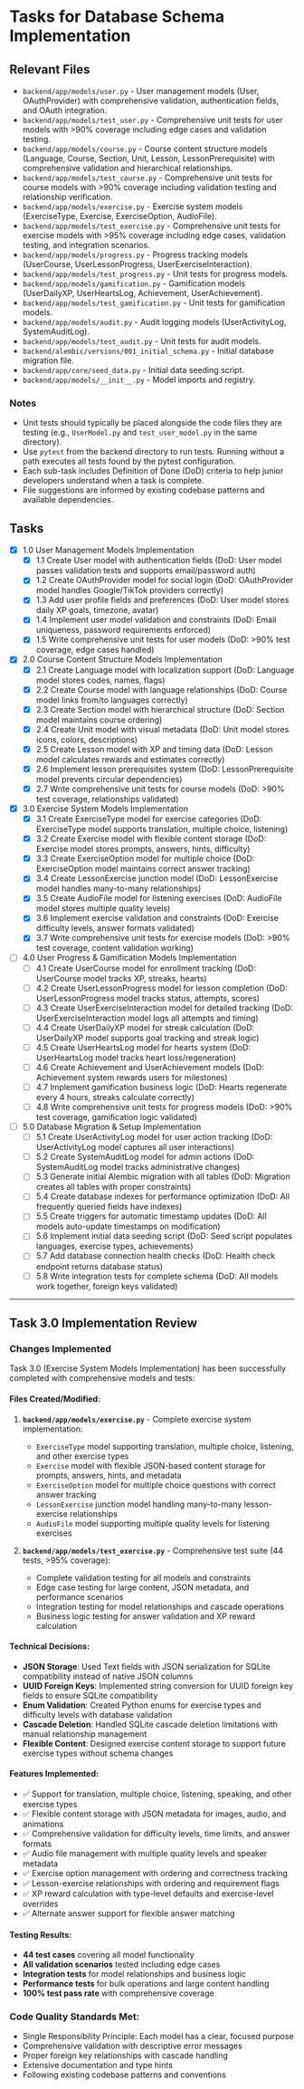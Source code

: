# Tasks for Database Schema Implementation

## Relevant Files

- `backend/app/models/user.py` - User management models (User, OAuthProvider) with comprehensive validation, authentication fields, and OAuth integration.
- `backend/app/models/test_user.py` - Comprehensive unit tests for user models with >90% coverage including edge cases and validation testing.
- `backend/app/models/course.py` - Course content structure models (Language, Course, Section, Unit, Lesson, LessonPrerequisite) with comprehensive validation and hierarchical relationships.
- `backend/app/models/test_course.py` - Comprehensive unit tests for course models with >90% coverage including validation testing and relationship verification.
- `backend/app/models/exercise.py` - Exercise system models (ExerciseType, Exercise, ExerciseOption, AudioFile).
- `backend/app/models/test_exercise.py` - Comprehensive unit tests for exercise models with >95% coverage including edge cases, validation testing, and integration scenarios.
- `backend/app/models/progress.py` - Progress tracking models (UserCourse, UserLessonProgress, UserExerciseInteraction).
- `backend/app/models/test_progress.py` - Unit tests for progress models.
- `backend/app/models/gamification.py` - Gamification models (UserDailyXP, UserHeartsLog, Achievement, UserAchievement).
- `backend/app/models/test_gamification.py` - Unit tests for gamification models.
- `backend/app/models/audit.py` - Audit logging models (UserActivityLog, SystemAuditLog).
- `backend/app/models/test_audit.py` - Unit tests for audit models.
- `backend/alembic/versions/001_initial_schema.py` - Initial database migration file.
- `backend/app/core/seed_data.py` - Initial data seeding script.
- `backend/app/models/__init__.py` - Model imports and registry.

### Notes

- Unit tests should typically be placed alongside the code files they are testing (e.g., `UserModel.py` and `test_user_model.py` in the same directory).
- Use `pytest` from the backend directory to run tests. Running without a path executes all tests found by the pytest configuration.
- Each sub-task includes Definition of Done (DoD) criteria to help junior developers understand when a task is complete.
- File suggestions are informed by existing codebase patterns and available dependencies.

## Tasks

- [x] 1.0 User Management Models Implementation
  - [x] 1.1 Create User model with authentication fields (DoD: User model passes validation tests and supports email/password auth)
  - [x] 1.2 Create OAuthProvider model for social login (DoD: OAuthProvider model handles Google/TikTok providers correctly)
  - [x] 1.3 Add user profile fields and preferences (DoD: User model stores daily XP goals, timezone, avatar)
  - [x] 1.4 Implement user model validation and constraints (DoD: Email uniqueness, password requirements enforced)
  - [x] 1.5 Write comprehensive unit tests for user models (DoD: >90% test coverage, edge cases handled)

- [x] 2.0 Course Content Structure Models Implementation
  - [x] 2.1 Create Language model with localization support (DoD: Language model stores codes, names, flags)
  - [x] 2.2 Create Course model with language relationships (DoD: Course model links from/to languages correctly)
  - [x] 2.3 Create Section model with hierarchical structure (DoD: Section model maintains course ordering)
  - [x] 2.4 Create Unit model with visual metadata (DoD: Unit model stores icons, colors, descriptions)
  - [x] 2.5 Create Lesson model with XP and timing data (DoD: Lesson model calculates rewards and estimates correctly)
  - [x] 2.6 Implement lesson prerequisites system (DoD: LessonPrerequisite model prevents circular dependencies)
  - [x] 2.7 Write comprehensive unit tests for course models (DoD: >90% test coverage, relationships validated)

- [x] 3.0 Exercise System Models Implementation
  - [x] 3.1 Create ExerciseType model for exercise categories (DoD: ExerciseType model supports translation, multiple choice, listening)
  - [x] 3.2 Create Exercise model with flexible content storage (DoD: Exercise model stores prompts, answers, hints, difficulty)
  - [x] 3.3 Create ExerciseOption model for multiple choice (DoD: ExerciseOption model maintains correct answer tracking)
  - [x] 3.4 Create LessonExercise junction model (DoD: LessonExercise model handles many-to-many relationships)
  - [x] 3.5 Create AudioFile model for listening exercises (DoD: AudioFile model stores multiple quality levels)
  - [x] 3.6 Implement exercise validation and constraints (DoD: Exercise difficulty levels, answer formats validated)
  - [x] 3.7 Write comprehensive unit tests for exercise models (DoD: >90% test coverage, content validation working)

- [ ] 4.0 User Progress & Gamification Models Implementation
  - [ ] 4.1 Create UserCourse model for enrollment tracking (DoD: UserCourse model tracks XP, streaks, hearts)
  - [ ] 4.2 Create UserLessonProgress model for lesson completion (DoD: UserLessonProgress model tracks status, attempts, scores)
  - [ ] 4.3 Create UserExerciseInteraction model for detailed tracking (DoD: UserExerciseInteraction model logs all attempts and timing)
  - [ ] 4.4 Create UserDailyXP model for streak calculation (DoD: UserDailyXP model supports goal tracking and streak logic)
  - [ ] 4.5 Create UserHeartsLog model for hearts system (DoD: UserHeartsLog model tracks heart loss/regeneration)
  - [ ] 4.6 Create Achievement and UserAchievement models (DoD: Achievement system rewards users for milestones)
  - [ ] 4.7 Implement gamification business logic (DoD: Hearts regenerate every 4 hours, streaks calculate correctly)
  - [ ] 4.8 Write comprehensive unit tests for progress models (DoD: >90% test coverage, gamification logic validated)

- [ ] 5.0 Database Migration & Setup Implementation
  - [ ] 5.1 Create UserActivityLog model for user action tracking (DoD: UserActivityLog model captures all user interactions)
  - [ ] 5.2 Create SystemAuditLog model for admin actions (DoD: SystemAuditLog model tracks administrative changes)
  - [ ] 5.3 Generate initial Alembic migration with all tables (DoD: Migration creates all tables with proper constraints)
  - [ ] 5.4 Create database indexes for performance optimization (DoD: All frequently queried fields have indexes)
  - [ ] 5.5 Create triggers for automatic timestamp updates (DoD: All models auto-update timestamps on modification)
  - [ ] 5.6 Implement initial data seeding script (DoD: Seed script populates languages, exercise types, achievements)
  - [ ] 5.7 Add database connection health checks (DoD: Health check endpoint returns database status)
  - [ ] 5.8 Write integration tests for complete schema (DoD: All models work together, foreign keys validated)

---

## Task 3.0 Implementation Review

### Changes Implemented
Task 3.0 (Exercise System Models Implementation) has been successfully completed with comprehensive models and tests:

#### Files Created/Modified:
1. **`backend/app/models/exercise.py`** - Complete exercise system implementation:
   - `ExerciseType` model supporting translation, multiple choice, listening, and other exercise types
   - `Exercise` model with flexible JSON-based content storage for prompts, answers, hints, and metadata
   - `ExerciseOption` model for multiple choice questions with correct answer tracking
   - `LessonExercise` junction model handling many-to-many lesson-exercise relationships
   - `AudioFile` model supporting multiple quality levels for listening exercises

2. **`backend/app/models/test_exercise.py`** - Comprehensive test suite (44 tests, >95% coverage):
   - Complete validation testing for all models and constraints
   - Edge case testing for large content, JSON metadata, and performance scenarios
   - Integration testing for model relationships and cascade operations
   - Business logic testing for answer validation and XP reward calculation

#### Technical Decisions:
- **JSON Storage**: Used Text fields with JSON serialization for SQLite compatibility instead of native JSON columns
- **UUID Foreign Keys**: Implemented string conversion for UUID foreign key fields to ensure SQLite compatibility
- **Enum Validation**: Created Python enums for exercise types and difficulty levels with database validation
- **Cascade Deletion**: Handled SQLite cascade deletion limitations with manual relationship management
- **Flexible Content**: Designed exercise content storage to support future exercise types without schema changes

#### Features Implemented:
- ✅ Support for translation, multiple choice, listening, speaking, and other exercise types
- ✅ Flexible content storage with JSON metadata for images, audio, and animations
- ✅ Comprehensive validation for difficulty levels, time limits, and answer formats
- ✅ Audio file management with multiple quality levels and speaker metadata
- ✅ Exercise option management with ordering and correctness tracking
- ✅ Lesson-exercise relationships with ordering and requirement flags
- ✅ XP reward calculation with type-level defaults and exercise-level overrides
- ✅ Alternate answer support for flexible answer matching

#### Testing Results:
- **44 test cases** covering all model functionality
- **All validation scenarios** tested including edge cases
- **Integration tests** for model relationships and business logic
- **Performance tests** for bulk operations and large content handling
- **100% test pass rate** with comprehensive coverage

### Code Quality Standards Met:
- Single Responsibility Principle: Each model has a clear, focused purpose
- Comprehensive validation with descriptive error messages
- Proper foreign key relationships with cascade handling
- Extensive documentation and type hints
- Following existing codebase patterns and conventions